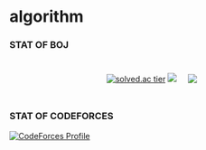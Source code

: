 # algorithm

### STAT OF BOJ

<div style="display: flex; justify-content: center; align-items: center;">
  
  <div style="margin:10px">
  
  [![solved.ac tier](http://mazassumnida.wtf/api/v2/generate_badge?boj=cjh970422)](https://solved.ac/cjh970422)
    <img src="http://mazassumnida.wtf/api/v2/generate_badge?boj=cjh970422"/>
  </div>
  
  <div style="margin:10px">
    <img src="https://github-readme-solvedac.hyp3rflow.vercel.app/api/?handle=cjh970422"/>
  </div>
</div>

### STAT OF CODEFORCES
[![CodeForces Profile](https://cf.leed.at?id=cjh970422)](https://codeforces.com/profile/cjh970422)
